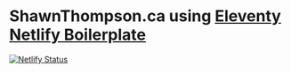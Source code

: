 # ShawnThompson.ca using [Eleventy Netlify Boilerplate](https://github.com/danurbanowicz/eleventy-netlify-boilerplate/blob/master/README.md)

[![Netlify Status](https://api.netlify.com/api/v1/badges/60acf51c-10f6-4310-a48e-c7bf19fbc344/deploy-status)](https://app.netlify.com/sites/shawnthompson/deploys)